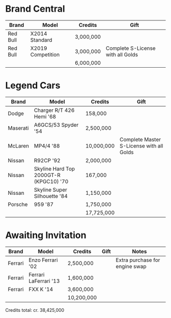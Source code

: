 # Brand Central

| Brand  | Model | Credits | Gift |
| ------------- | ------------- | ------------- | ------------- |
| Red Bull | X2014 Standard | 3,000,000 | |
| Red Bull | X2019 Competition | 3,000,000 | Complete S-License with all Golds |
| | | 6,000,000 | |

# Legend Cars

| Brand  | Model | Credits | Gift |
| ------------- | ------------- | ------------- | ------------- |
| Dodge | Charger R/T 426 Hemi '68 | 158,000 | |
| Maserati | A6GCS/53 Spyder '54 | 2,500,000 | |
| McLaren | MP4/4 '88 | 10,000,000 | Complete Master S-License with all Golds |
| Nissan | R92CP '92 | 2,000,000 | |
| Nissan | Skyline Hard Top 2000GT-R (KPGC10) '70 | 167,000 | |
| Nissan | Skyline Super Silhouette '84 | 1,150,000 | |
| Porsche | 959 '87 | 1,750,000 | |
| | | 17,725,000 | |

# Awaiting Invitation

| Brand  | Model | Credits | Gift | Notes |
| ------------- | ------------- | ------------- | ------------- | ------------- |
| Ferrari | Enzo Ferrari '02 | 2,500,000 | | Extra purchase for engine swap |
| Ferrari | Ferrari LaFerrari '13 | 1,600,000 | | |
| Ferrari | FXX K '14 | 3,600,000 | | |
| | | 10,200,000 | | |

Credits total: cr. 38,425,000
